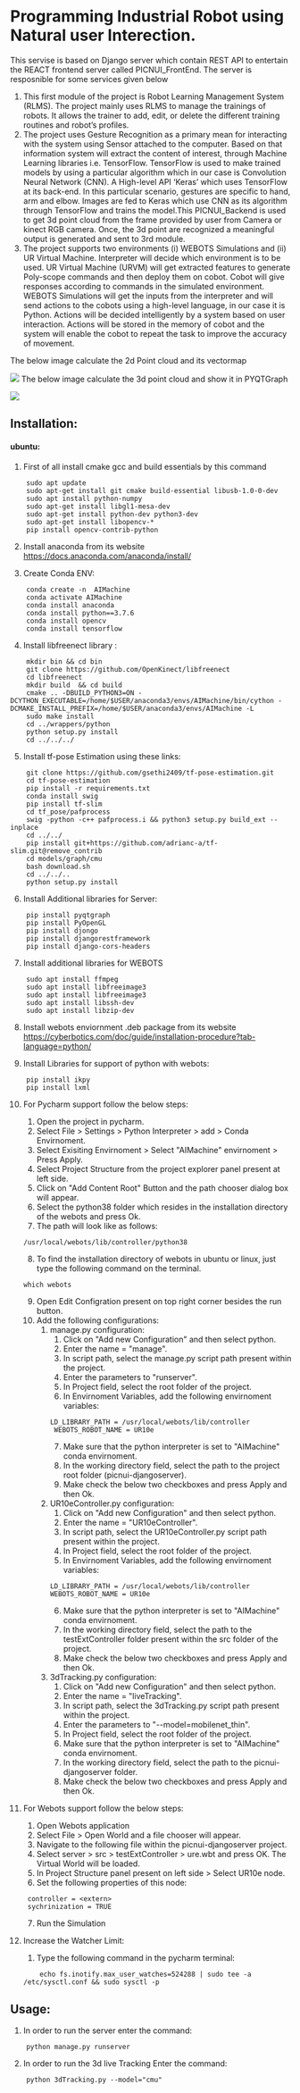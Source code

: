 # Programming Industrial Robot using Natural user Interection.


This servise is based on Django server which contain REST API to entertain the REACT frontend server called PICNUI_FrontEnd. The server is resposnible for some services given below
1.  This first module of the project is Robot Learning Management System (RLMS). The project mainly uses RLMS to manage the trainings of robots. It allows the trainer to add, edit, or delete the different training routines and robot’s profiles. 
2. The project uses Gesture Recognition as a primary mean for interacting with the system using Sensor attached to the computer. Based on that information system will extract the content of interest, through Machine Learning libraries i.e. TensorFlow. TensorFlow is used to make trained models by using a particular algorithm which in our case is Convolution Neural Network (CNN). A High-level API ‘Keras’ which uses TensorFlow at its back-end. In this particular scenario, gestures are specific to hand, arm and elbow. Images are fed to Keras which use CNN as its algorithm through TensorFlow and trains the model.This PICNUI_Backend is used to get 3d point cloud from the frame provided by user from Camera or kinect RGB camera.  Once, the 3d point are recognized a meaningful output is generated and sent to 3rd module.
3. The project supports two environments (i) WEBOTS Simulations and (ii) UR Virtual Machine. Interpreter will decide which environment is to be used. UR Virtual Machine (URVM) will get extracted features to generate Poly-scope commands and then deploy them on cobot. Cobot will give responses according to commands in the simulated environment. WEBOTS Simulations will get the inputs from the interpreter and will send actions to the cobots using a high-level language, in our case it is Python. Actions will be decided intelligently by a system based on user interaction. Actions will be stored in the memory of cobot and the system will enable the cobot to repeat the task to improve the accuracy of movement. 

The below image calculate the 2d Point cloud and its vectormap 

![](server/images/demo1.png)
The below image calculate the 3d point cloud and show it in PYQTGraph

![](server/images/demo2.png)

## Installation:
#### ubuntu:
1. First of all install cmake gcc and build essentials by this command
```
	sudo apt update 
	sudo apt-get install git cmake build-essential libusb-1.0-0-dev
	sudo apt install python-numpy
	sudo apt-get install libgl1-mesa-dev
	sudo apt-get install python-dev python3-dev
	sudo apt-get install libopencv-*
	pip install opencv-contrib-python
```


2. Install anaconda from its website <https://docs.anaconda.com/anaconda/install/>

3.  Create Conda ENV:

```
	conda create -n  AIMachine
	conda activate AIMachine
	conda install anaconda
	conda install python==3.7.6
	conda install opencv
	conda install tensorflow
```


4. Install libfreenect library :

```
	mkdir bin && cd bin
	git clone https://github.com/OpenKinect/libfreenect
	cd libfreenect
	mkdir build  && cd build
	cmake .. -DBUILD_PYTHON3=ON -DCYTHON_EXECUTABLE=/home/$USER/anaconda3/envs/AIMachine/bin/cython -DCMAKE_INSTALL_PREFIX=/home/$USER/anaconda3/envs/AIMachine -L
	sudo make install
	cd ../wrappers/python
	python setup.py install
	cd ../../../
```

5. Install tf-pose Estimation using these links:

```
	git clone https://github.com/gsethi2409/tf-pose-estimation.git
	cd tf-pose-estimation
	pip install -r requirements.txt
	conda install swig
	pip install tf-slim
	cd tf_pose/pafprocess
	swig -python -c++ pafprocess.i && python3 setup.py build_ext --inplace
	cd ../../
	pip install git+https://github.com/adrianc-a/tf-slim.git@remove_contrib
	cd models/graph/cmu
	bash download.sh
	cd ../../..
	python setup.py install
```
6. Install Additional libraries for Server:

```
    pip install pyqtgraph
    pip install PyOpenGL
    pip install djongo
    pip install djangorestframework
    pip install django-cors-headers
```
7. Install additional libraries for WEBOTS 

```
	sudo apt install ffmpeg
	sudo apt install libfreeimage3
	sudo apt install libfreeimage3
	sudo apt install libssh-dev
	sudo apt install libzip-dev
```

8. Install webots enviornment  .deb package from its website <https://cyberbotics.com/doc/guide/installation-procedure?tab-language=python/>

9. Install Libraries for support of python with webots:
```
	pip install ikpy
	pip install lxml
```

10. For Pycharm support follow the below steps:
	1. Open the project in pycharm.
	2. Select File > Settings > Python Interpreter > add > Conda Envirnoment.
	3. Select Exisiting Envirnoment > Select "AIMachine" envirnoment > Press Apply.
	4. Select Project Structure from the project explorer panel present at left side.
	5. Click on "Add Content Root" Button and the path chooser dialog box will appear.
	6. Select the python38 folder which resides in the installation directory of the webots and press Ok.
	7. The path will look like as follows:
	```
	/usr/local/webots/lib/controller/python38
	```
	8. To find the installation directory of webots in ubuntu or linux, just type the following command on the terminal.
	```
	which webots
	```
	9. Open Edit Configration present on top right corner besides the run button.
	10. Add the following configurations:
		1. manage.py configuration: 
			1. Click on "Add new Configuration" and then select python.
			2. Enter the name = "manage".
			3. In script path, select the manage.py script path present within the project.
			4. Enter the parameters to "runserver".
			5. In Project field, select the root folder of the project.
			6. In Envirnoment Variables, add the following envirnoment variables:
			```
			LD_LIBRARY_PATH = /usr/local/webots/lib/controller
			 WEBOTS_ROBOT_NAME = UR10e
			```
			7. Make sure that the python interpreter is set to "AIMachine" conda envirnoment.
			8. In the working directory field, select the path to the project root folder (picnui-djangoserver).
			7. Make check the below two checkboxes and press Apply and then Ok. 
		2. UR10eController.py configuration:
			1. Click on "Add new Configuration" and then select python.
			2. Enter the name = "UR10eController".
			3. In script path, select the UR10eController.py script path present within the project.
			4. In Project field, select the root folder of the project.
			5. In Envirnoment Variables, add the following envirnoment variables:
			```
			LD_LIBRARY_PATH = /usr/local/webots/lib/controller
			WEBOTS_ROBOT_NAME = UR10e
			```
			6. Make sure that the python interpreter is set to "AIMachine" conda envirnoment.
			7. In the working directory field, select the path to the testExtController folder present within the src folder of the project.
			8. Make check the below two checkboxes and press Apply and then Ok. 
		3. 3dTracking.py configuration:
			1. Click on "Add new Configuration" and then select python.
			2. Enter the name = "liveTracking".
			3. In script path, select the 3dTracking.py script path present within the project.
			4. Enter the parameters to "--model=mobilenet_thin".
			5. In Project field, select the root folder of the project.
			6. Make sure that the python interpreter is set to "AIMachine" conda envirnoment.
			7.  In the working directory field, select the path to the picnui-djangoserver folder.
			8. Make check the below two checkboxes and press Apply and then Ok. 

11. For Webots support follow the below steps:
	1. Open Webots application
	2. Select File > Open  World and a file chooser will appear.
	3. Navigate to the following file within the picnui-djangoserver project.
	4. Select server > src > testExtController > ure.wbt and press OK. The Virtual World will be loaded. 
	5. In Project Structure panel present on left side > Select UR10e node.
	6. Set the following properties of this node:
	```
	 controller = <extern>
	 sychrinization = TRUE
	```
	7. Run the Simulation

12. Increase the Watcher Limit:
	1. Type the following command in the pycharm terminal:
	```
		echo fs.inotify.max_user_watches=524288 | sudo tee -a /etc/sysctl.conf && sudo sysctl -p
	```

## Usage:
1. In order to run the server enter the command:
```
    python manage.py runserver
```

2. In order to run the 3d live Tracking Enter the command: 
```
    python 3dTracking.py --model="cmu"
```

